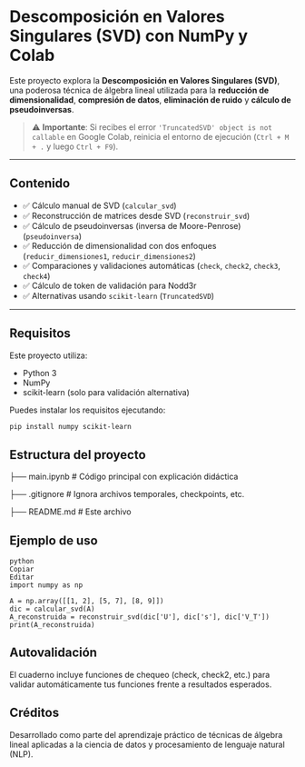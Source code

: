 # Descomposición en Valores Singulares (SVD) con NumPy y Colab

Este proyecto explora la **Descomposición en Valores Singulares (SVD)**, una poderosa técnica de álgebra lineal utilizada para la **reducción de dimensionalidad**, **compresión de datos**, **eliminación de ruido** y **cálculo de pseudoinversas**.

> ⚠️ **Importante**: Si recibes el error `'TruncatedSVD' object is not callable` en Google Colab, reinicia el entorno de ejecución (`Ctrl + M + .` y luego `Ctrl + F9`).

---

## Contenido

- ✅ Cálculo manual de SVD (`calcular_svd`)
- ✅ Reconstrucción de matrices desde SVD (`reconstruir_svd`)
- ✅ Cálculo de pseudoinversas (inversa de Moore-Penrose) (`pseudoinversa`)
- ✅ Reducción de dimensionalidad con dos enfoques (`reducir_dimensiones1`, `reducir_dimensiones2`)
- ✅ Comparaciones y validaciones automáticas (`check`, `check2`, `check3`, `check4`)
- ✅ Cálculo de token de validación para Nodd3r
- ✅ Alternativas usando `scikit-learn` (`TruncatedSVD`)

---

## Requisitos

Este proyecto utiliza:

- Python 3
- NumPy
- scikit-learn (solo para validación alternativa)

Puedes instalar los requisitos ejecutando:

```bash
pip install numpy scikit-learn
````

## Estructura del proyecto
├── main.ipynb               # Código principal con explicación didáctica

├── .gitignore               # Ignora archivos temporales, checkpoints, etc.

├── README.md                # Este archivo

## Ejemplo de uso
````
python
Copiar
Editar
import numpy as np

A = np.array([[1, 2], [5, 7], [8, 9]])
dic = calcular_svd(A)
A_reconstruida = reconstruir_svd(dic['U'], dic['s'], dic['V_T'])
print(A_reconstruida)
````

## Autovalidación
El cuaderno incluye funciones de chequeo (check, check2, etc.) para validar automáticamente tus funciones frente a resultados esperados.

## Créditos
Desarrollado como parte del aprendizaje práctico de técnicas de álgebra lineal aplicadas a la ciencia de datos y procesamiento de lenguaje natural (NLP).

